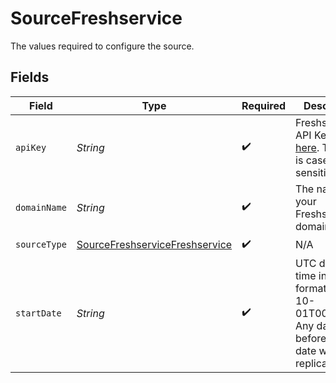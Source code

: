 # SourceFreshservice

The values required to configure the source.


## Fields

| Field                                                                                                                 | Type                                                                                                                  | Required                                                                                                              | Description                                                                                                           | Example                                                                                                               |
| --------------------------------------------------------------------------------------------------------------------- | --------------------------------------------------------------------------------------------------------------------- | --------------------------------------------------------------------------------------------------------------------- | --------------------------------------------------------------------------------------------------------------------- | --------------------------------------------------------------------------------------------------------------------- |
| `apiKey`                                                                                                              | *String*                                                                                                              | :heavy_check_mark:                                                                                                    | Freshservice API Key. See <a href="https://api.freshservice.com/#authentication">here</a>. The key is case sensitive. |                                                                                                                       |
| `domainName`                                                                                                          | *String*                                                                                                              | :heavy_check_mark:                                                                                                    | The name of your Freshservice domain                                                                                  | mydomain.freshservice.com                                                                                             |
| `sourceType`                                                                                                          | [SourceFreshserviceFreshservice](../../models/shared/SourceFreshserviceFreshservice.md)                               | :heavy_check_mark:                                                                                                    | N/A                                                                                                                   |                                                                                                                       |
| `startDate`                                                                                                           | *String*                                                                                                              | :heavy_check_mark:                                                                                                    | UTC date and time in the format 2020-10-01T00:00:00Z. Any data before this date will not be replicated.               | 2020-10-01T00:00:00Z                                                                                                  |